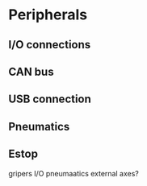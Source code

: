 # Peripherals

## I/O connections

## CAN bus

## USB connection

## Pneumatics

## Estop
gripers 
I/O
pneumaatics
external axes?